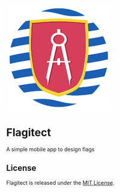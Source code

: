 <img src="src/res/app_icon.png" width="280" height="280">

# Flagitect

A simple mobile app to design flags

## License

Flagitect is released under the [MIT License](http://opensource.org/licenses/MIT).
